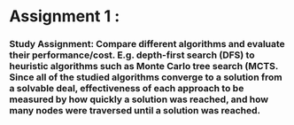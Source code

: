 # Assignment 1 :

### Study Assignment: Compare different algorithms and evaluate their performance/cost. E.g. depth-first search (DFS) to heuristic algorithms such as Monte Carlo tree search (MCTS. Since all of the studied algorithms converge to a solution from a solvable deal, effectiveness of each approach to be measured by how quickly a solution was reached, and how many nodes were traversed until a solution was reached.
